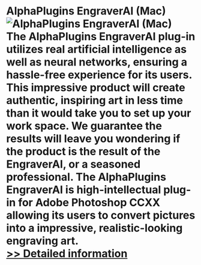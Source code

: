 # AlphaPlugins EngraverAI (Mac)<br />![AlphaPlugins EngraverAI (Mac)](https://mycommerce.akamaized.net/api/pimages/P300923319/BIG/300923319.JPG)<br />The AlphaPlugins EngraverAI plug-in utilizes real artificial intelligence as well as neural networks, ensuring a hassle-free experience for its users. This impressive product will create authentic, inspiring art in less time than it would take you to set up your work space. We guarantee the results will leave you wondering if the product is the result of the EngraverAI, or a seasoned professional. The AlphaPlugins EngraverAI is high-intellectual plug-in for Adobe Photoshop CCXX allowing its users to convert pictures into a impressive, realistic-looking engraving art.<br />[>> Detailed information](https://secure.shareit.com/shareit/product.html?productid=300923319&affiliateid=200057808)
